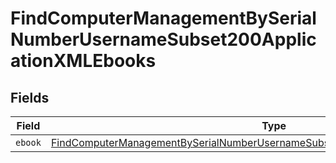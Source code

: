 # FindComputerManagementBySerialNumberUsernameSubset200ApplicationXMLEbooks


## Fields

| Field                                                                                                                                                                                       | Type                                                                                                                                                                                        | Required                                                                                                                                                                                    | Description                                                                                                                                                                                 |
| ------------------------------------------------------------------------------------------------------------------------------------------------------------------------------------------- | ------------------------------------------------------------------------------------------------------------------------------------------------------------------------------------------- | ------------------------------------------------------------------------------------------------------------------------------------------------------------------------------------------- | ------------------------------------------------------------------------------------------------------------------------------------------------------------------------------------------- |
| `ebook`                                                                                                                                                                                     | [FindComputerManagementBySerialNumberUsernameSubset200ApplicationXMLEbooksEbook](../../models/operations/findcomputermanagementbyserialnumberusernamesubset200applicationxmlebooksebook.md) | :heavy_minus_sign:                                                                                                                                                                          | N/A                                                                                                                                                                                         |
